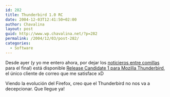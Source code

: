 ```yaml
---
id: 282
title: Thunderbird 1.0 RC
date: 2004-12-03T12:41:50+02:00
author: Chavalina
layout: post
guid: http://www.wp.chavalina.net/?p=282
permalink: /2004/12/03/post-282/
categories:
  - Software
---
```

Desde ayer (y yo me entero ahora, por dejar los <a href="http://www.bloglines.com/public/chavalina" target="_blank">noticieros entre comillas</a> para el final) está disponible <a href="http://ftp.mozilla.org/pub/mozilla.org/thunderbird/releases/1.0rc/" target="_blank">Release Candidate 1 para Mozilla Thunderbird</a>, el &uacute;nico cliente de correo que me satisface xD

Viendo la evoluci&oacute;n del Firefox, creo que el Thunderbird no nos va a decepcionar. Que llegue ya!